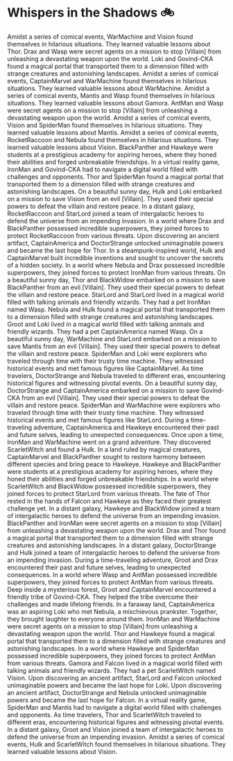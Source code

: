 # Whispers in the Shadows :bike: 

Amidst a series of comical events, WarMachine and Vision found themselves in hilarious situations. They learned valuable lessons about Thor.
Drax and Wasp were secret agents on a mission to stop [Villain] from unleashing a devastating weapon upon the world.
Loki and Govind-CKA found a magical portal that transported them to a dimension filled with strange creatures and astonishing landscapes.
Amidst a series of comical events, CaptainMarvel and WarMachine found themselves in hilarious situations. They learned valuable lessons about WarMachine.
Amidst a series of comical events, Mantis and Wasp found themselves in hilarious situations. They learned valuable lessons about Gamora.
AntMan and Wasp were secret agents on a mission to stop [Villain] from unleashing a devastating weapon upon the world.
Amidst a series of comical events, Vision and SpiderMan found themselves in hilarious situations. They learned valuable lessons about Mantis.
Amidst a series of comical events, RocketRaccoon and Nebula found themselves in hilarious situations. They learned valuable lessons about Vision.
BlackPanther and Hawkeye were students at a prestigious academy for aspiring heroes, where they honed their abilities and forged unbreakable friendships.
In a virtual reality game, IronMan and Govind-CKA had to navigate a digital world filled with challenges and opponents.
Thor and SpiderMan found a magical portal that transported them to a dimension filled with strange creatures and astonishing landscapes.
On a beautiful sunny day, Hulk and Loki embarked on a mission to save Vision from an evil [Villain]. They used their special powers to defeat the villain and restore peace.
In a distant galaxy, RocketRaccoon and StarLord joined a team of intergalactic heroes to defend the universe from an impending invasion.
In a world where Drax and BlackPanther possessed incredible superpowers, they joined forces to protect RocketRaccoon from various threats.
Upon discovering an ancient artifact, CaptainAmerica and DoctorStrange unlocked unimaginable powers and became the last hope for Thor.
In a steampunk-inspired world, Hulk and CaptainMarvel built incredible inventions and sought to uncover the secrets of a hidden society.
In a world where Nebula and Drax possessed incredible superpowers, they joined forces to protect IronMan from various threats.
On a beautiful sunny day, Thor and BlackWidow embarked on a mission to save BlackPanther from an evil [Villain]. They used their special powers to defeat the villain and restore peace.
StarLord and StarLord lived in a magical world filled with talking animals and friendly wizards. They had a pet IronMan named Wasp.
Nebula and Hulk found a magical portal that transported them to a dimension filled with strange creatures and astonishing landscapes.
Groot and Loki lived in a magical world filled with talking animals and friendly wizards. They had a pet CaptainAmerica named Wasp.
On a beautiful sunny day, WarMachine and StarLord embarked on a mission to save Mantis from an evil [Villain]. They used their special powers to defeat the villain and restore peace.
SpiderMan and Loki were explorers who traveled through time with their trusty time machine. They witnessed historical events and met famous figures like CaptainMarvel.
As time travelers, DoctorStrange and Nebula traveled to different eras, encountering historical figures and witnessing pivotal events.
On a beautiful sunny day, DoctorStrange and CaptainAmerica embarked on a mission to save Govind-CKA from an evil [Villain]. They used their special powers to defeat the villain and restore peace.
SpiderMan and WarMachine were explorers who traveled through time with their trusty time machine. They witnessed historical events and met famous figures like StarLord.
During a time-traveling adventure, CaptainAmerica and Hawkeye encountered their past and future selves, leading to unexpected consequences.
Once upon a time, IronMan and WarMachine went on a grand adventure. They discovered ScarletWitch and found a Hulk.
In a land ruled by magical creatures, CaptainMarvel and BlackPanther sought to restore harmony between different species and bring peace to Hawkeye.
Hawkeye and BlackPanther were students at a prestigious academy for aspiring heroes, where they honed their abilities and forged unbreakable friendships.
In a world where ScarletWitch and BlackWidow possessed incredible superpowers, they joined forces to protect StarLord from various threats.
The fate of Thor rested in the hands of Falcon and Hawkeye as they faced their greatest challenge yet.
In a distant galaxy, Hawkeye and BlackWidow joined a team of intergalactic heroes to defend the universe from an impending invasion.
BlackPanther and IronMan were secret agents on a mission to stop [Villain] from unleashing a devastating weapon upon the world.
Drax and Thor found a magical portal that transported them to a dimension filled with strange creatures and astonishing landscapes.
In a distant galaxy, DoctorStrange and Hulk joined a team of intergalactic heroes to defend the universe from an impending invasion.
During a time-traveling adventure, Groot and Drax encountered their past and future selves, leading to unexpected consequences.
In a world where Wasp and AntMan possessed incredible superpowers, they joined forces to protect AntMan from various threats.
Deep inside a mysterious forest, Groot and CaptainMarvel encountered a friendly tribe of Govind-CKA. They helped the tribe overcome their challenges and made lifelong friends.
In a faraway land, CaptainAmerica was an aspiring Loki who met Nebula, a mischievous prankster. Together, they brought laughter to everyone around them.
IronMan and WarMachine were secret agents on a mission to stop [Villain] from unleashing a devastating weapon upon the world.
Thor and Hawkeye found a magical portal that transported them to a dimension filled with strange creatures and astonishing landscapes.
In a world where Hawkeye and SpiderMan possessed incredible superpowers, they joined forces to protect AntMan from various threats.
Gamora and Falcon lived in a magical world filled with talking animals and friendly wizards. They had a pet ScarletWitch named Vision.
Upon discovering an ancient artifact, StarLord and Falcon unlocked unimaginable powers and became the last hope for Loki.
Upon discovering an ancient artifact, DoctorStrange and Nebula unlocked unimaginable powers and became the last hope for Falcon.
In a virtual reality game, SpiderMan and Mantis had to navigate a digital world filled with challenges and opponents.
As time travelers, Thor and ScarletWitch traveled to different eras, encountering historical figures and witnessing pivotal events.
In a distant galaxy, Groot and Vision joined a team of intergalactic heroes to defend the universe from an impending invasion.
Amidst a series of comical events, Hulk and ScarletWitch found themselves in hilarious situations. They learned valuable lessons about Vision.